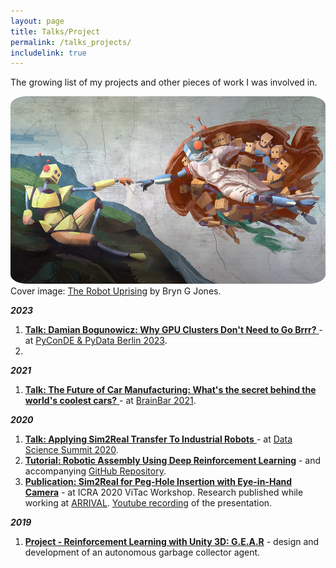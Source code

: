 ```yaml
---
layout: page
title: Talks/Project
permalink: /talks_projects/
includelink: true
---
```

The growing list of my projects and other pieces of work I was involved in.
<div class="imgcap">
<img src="/assets/e1aa5101d18cc5ed9e9b22670c7794b9_original.jpg" height="300" style="border-radius:5%">
<div class="thecap">Cover image: <a href="https://www.kickstarter.com/projects/bryngjones/the-robot-uprising">The Robot Uprising</a> by Bryn G Jones.</div>
</div>

<em>__2023__</em>

1. [__Talk: Damian Bogunowicz: Why GPU Clusters Don't Need to Go Brrr?__ ](https://www.youtube.com/watch?v=YtsW-VPqEnA)- at [PyConDE & PyData Berlin 2023](https://2023.pycon.de).
2. 
<em>__2021__</em>

1. [__Talk: The Future of Car Manufacturing: What's the secret behind the world's coolest cars?__ ](https://www.youtube.com/watch?v=ufQ6gIvkNvQ)- at [BrainBar 2021](https://brainbar.com).

<em>__2020__</em>

1. [__Talk: Applying Sim2Real Transfer To Industrial Robots__ ](https://www.youtube.com/watch?v=1BG5pC8WbTE)- at [Data Science Summit 2020](https://dssconf.pl).
2. [__Tutorial: Robotic Assembly Using Deep Reinforcement Learning__](https://link.medium.com/gwm2y0JdPab) - and accompanying [GitHub Repository](https://github.com/arrival-ltd/catalyst-rl-tutorial). 
3. [__Publication: Sim2Real for Peg-Hole Insertion with Eye-in-Hand Camera__](http://wordpress.csc.liv.ac.uk/smartlab/wp-content/uploads/sites/5/2020/05/ICRA2020ViTac_paper_2.pdf) - at ICRA 2020 ViTac Workshop. Research published while working at [ARRIVAL](https://arrival.com/). [Youtube recording](https://www.youtube.com/watch?v=qOtFIL3aHDg) of the presentation.

<em>__2019__</em>

1. [__Project - Reinforcement Learning with Unity 3D: G.E.A.R__](https://dtransposed.github.io/blog/GEAR) - design and development of an autonomous garbage collector agent.
